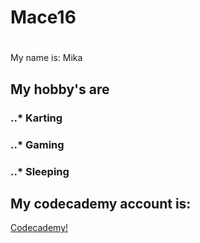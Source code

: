 # Mace16
#
My name is: Mika

## My hobby's are
### ..* Karting
### ..* Gaming
### ..* Sleeping

## My codecademy account is:
[Codecademy!](https://www.codecademy.com/profiles/rubyWhiz56583)
